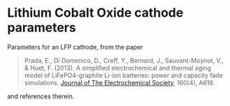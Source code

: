 # Lithium Cobalt Oxide cathode parameters

Parameters for an LFP cathode, from the paper

> Prada, E., Di Domenico, D., Creff, Y., Bernard, J., Sauvant-Moynot, V., & Huet, F. (2013). A simplified electrochemical and thermal aging model of LiFePO4-graphite Li-ion batteries: power and capacity fade simulations. [Journal of The Electrochemical Society](https://doi.org/10.1149/2.053304jes), 160(4), A616.

and references therein.
